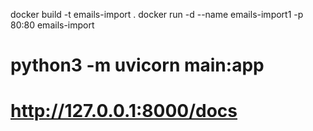 docker build -t emails-import .
docker run -d --name emails-import1 -p 80:80 emails-import

# python3 -m uvicorn main:app
# http://127.0.0.1:8000/docs